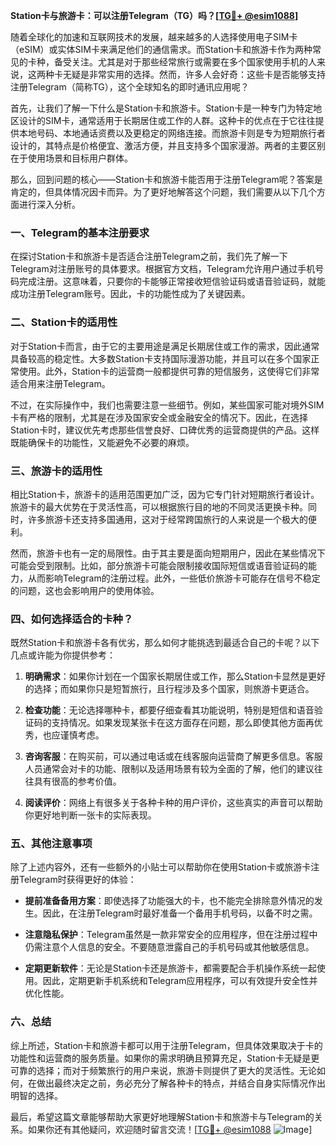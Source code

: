 **Station卡与旅游卡：可以注册Telegram（TG）吗？[[TG💪+ @esim1088](https://t.me/s/esim1088)]**

随着全球化的加速和互联网技术的发展，越来越多的人选择使用电子SIM卡（eSIM）或实体SIM卡来满足他们的通信需求。而Station卡和旅游卡作为两种常见的卡种，备受关注。尤其是对于那些经常旅行或需要在多个国家使用手机的人来说，这两种卡无疑是非常实用的选择。然而，许多人会好奇：这些卡是否能够支持注册Telegram（简称TG），这个全球知名的即时通讯应用呢？

首先，让我们了解一下什么是Station卡和旅游卡。Station卡是一种专门为特定地区设计的SIM卡，通常适用于长期居住或工作的人群。这种卡的优点在于它往往提供本地号码、本地通话资费以及更稳定的网络连接。而旅游卡则是专为短期旅行者设计的，其特点是价格便宜、激活方便，并且支持多个国家漫游。两者的主要区别在于使用场景和目标用户群体。

那么，回到问题的核心——Station卡和旅游卡能否用于注册Telegram呢？答案是肯定的，但具体情况因卡而异。为了更好地解答这个问题，我们需要从以下几个方面进行深入分析。

### **一、Telegram的基本注册要求**

在探讨Station卡和旅游卡是否适合注册Telegram之前，我们先了解一下Telegram对注册账号的具体要求。根据官方文档，Telegram允许用户通过手机号码完成注册。这意味着，只要你的卡能够正常接收短信验证码或语音验证码，就能成功注册Telegram账号。因此，卡的功能性成为了关键因素。

### **二、Station卡的适用性**

对于Station卡而言，由于它的主要用途是满足长期居住或工作的需求，因此通常具备较高的稳定性。大多数Station卡支持国际漫游功能，并且可以在多个国家正常使用。此外，Station卡的运营商一般都提供可靠的短信服务，这使得它们非常适合用来注册Telegram。

不过，在实际操作中，我们也需要注意一些细节。例如，某些国家可能对境外SIM卡有严格的限制，尤其是在涉及国家安全或金融安全的情况下。因此，在选择Station卡时，建议优先考虑那些信誉良好、口碑优秀的运营商提供的产品。这样既能确保卡的功能性，又能避免不必要的麻烦。

### **三、旅游卡的适用性**

相比Station卡，旅游卡的适用范围更加广泛，因为它专门针对短期旅行者设计。旅游卡的最大优势在于灵活性高，可以根据旅行目的地的不同灵活更换卡种。同时，许多旅游卡还支持多国通用，这对于经常跨国旅行的人来说是一个极大的便利。

然而，旅游卡也有一定的局限性。由于其主要是面向短期用户，因此在某些情况下可能会受到限制。比如，部分旅游卡可能会限制接收国际短信或语音验证码的能力，从而影响Telegram的注册过程。此外，一些低价旅游卡可能存在信号不稳定的问题，这也会影响用户的使用体验。

### **四、如何选择适合的卡种？**

既然Station卡和旅游卡各有优劣，那么如何才能挑选到最适合自己的卡呢？以下几点或许能为你提供参考：

1. **明确需求**：如果你计划在一个国家长期居住或工作，那么Station卡显然是更好的选择；而如果你只是短暂旅行，且行程涉及多个国家，则旅游卡更适合。
   
2. **检查功能**：无论选择哪种卡，都要仔细查看其功能说明，特别是短信和语音验证码的支持情况。如果发现某张卡在这方面存在问题，那么即使其他方面再优秀，也应谨慎考虑。

3. **咨询客服**：在购买前，可以通过电话或在线客服向运营商了解更多信息。客服人员通常会对卡的功能、限制以及适用场景有较为全面的了解，他们的建议往往具有很高的参考价值。

4. **阅读评价**：网络上有很多关于各种卡种的用户评价，这些真实的声音可以帮助你更好地判断一张卡的实际表现。

### **五、其他注意事项**

除了上述内容外，还有一些额外的小贴士可以帮助你在使用Station卡或旅游卡注册Telegram时获得更好的体验：

- **提前准备备用方案**：即使选择了功能强大的卡，也不能完全排除意外情况的发生。因此，在注册Telegram时最好准备一个备用手机号码，以备不时之需。
  
- **注意隐私保护**：Telegram虽然是一款非常安全的应用程序，但在注册过程中仍需注意个人信息的安全。不要随意泄露自己的手机号码或其他敏感信息。

- **定期更新软件**：无论是Station卡还是旅游卡，都需要配合手机操作系统一起使用。因此，定期更新手机系统和Telegram应用程序，可以有效提升安全性并优化性能。

### **六、总结**

综上所述，Station卡和旅游卡都可以用于注册Telegram，但具体效果取决于卡的功能性和运营商的服务质量。如果你的需求明确且预算充足，Station卡无疑是更可靠的选择；而对于频繁旅行的用户来说，旅游卡则提供了更大的灵活性。无论如何，在做出最终决定之前，务必充分了解各种卡的特点，并结合自身实际情况作出明智的选择。

最后，希望这篇文章能够帮助大家更好地理解Station卡和旅游卡与Telegram的关系。如果你还有其他疑问，欢迎随时留言交流！[[TG💪+ @esim1088](https://t.me/s/esim1088) ![Image](https://i.postimg.cc/4NQfJmqS/Snipaste-2025-05-13-00-14-12.png)]